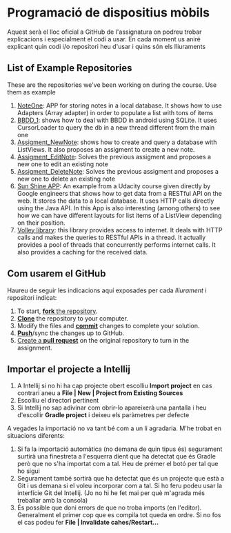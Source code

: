 # Programació de dispositius mòbils

Aquest serà el lloc oficial a GitHub de l'assignatura on podreu trobar explicacions i especialment el codi a usar. En cada moment us aniré explicant quin codi i/o repositori heu d'usar i quins són els lliuraments

## List of Example Repositories
These are the repositories we've been working on during the course. Use them as example

1. [NoteOne][noteOne]: APP for storing notes in a local database. It shows how to use Adapters (Array adapter) in order to populate a list with tons of items
2. [BBDD_1][bbdd1]: shows how to deal with BBDD in android using SQLite. It uses CursorLoader to query the db in a new thread different from the main one
3. [Assigment_NewNote][newNote]: shows how to create and query a database with ListViews. It also proposes an assigment to create a new note.
4. [Assigment_EditNote][editNote]: Solves the previous assigment and proposes a new one to edit an existing note
5. [Assigment_DeleteNote][deleteNote]: Solves the previous assigment and proposes a new one to delete an existing note
6. [Sun Shine APP][weather]: An example from a Udacity course given directly by Google engineers that shows how to get data from a RESTful API on the web. It stores the data to a local database. It uses HTTP calls directly using the Java API. In this App is also interesting (among others) to see how we can have different layouts for list items of a ListView depending on their position.
7. [Volley library][volley]: this library provides access to internet. It deals with HTTP calls and makes the queries to RESTful APIs in a thread. It actually provides a pool of threads that concurrently performs internet calls. It also provides a caching for the received data. 

<!-- links -->
[noteOne]: https://github.com/TecnocampusMobils/NoteOne
[bbdd1]: https://github.com/TecnocampusMobils/BBDD_1
[newNote]: https://github.com/TecnocampusMobils/Assigment_NewNote
[editNote]: https://github.com/TecnocampusMobils/Assigment_EditNote
[deleteNote]: https://github.com/TecnocampusMobils/Assigment_DeleteNote
[weather]: https://github.com/udacity/Sunshine-Version-2
[volley]: https://github.com/TecnocampusMobils/VolleyAccessREST

## Com usarem el GitHub

Haureu de seguir les indicacions aquí exposades per cada *lliurament* i repositori indicat:

1. To start, [**fork** the repository][forking].
1. [**Clone**][ref-clone] the repository to your computer.
1. Modify the files and [**commit**][ref-commit] changes to complete your solution.
1. [**Push**][ref-push]/sync the changes up to GitHub.
1. [Create a **pull request**][pull-request] on the original repository to turn in the assignment.

<!-- Links -->
[forking]: https://guides.github.com/activities/forking/
[ref-clone]: http://gitref.org/creating/#clone
[ref-commit]: http://gitref.org/basic/#commit
[ref-push]: http://gitref.org/remotes/#push
[pull-request]: https://help.github.com/articles/creating-a-pull-request
[raw]: https://raw.githubusercontent.com/education/guide/master/docs/forks.md

## Importar el projecte a Intellij

1. A Intellij si no hi ha cap projecte obert escolliu **Import project** en cas contrari aneu a **File | New | Project from Existing Sources** 
2. Escolliu el directori pertinent
3. Si Intellij no sap adivinar com obrir-lo apareixerà una pantalla i heu d'escollir **Gradle project** i deixeu els paràmetres per defecte

A vegades la importació no va tant bé com a un li agradaria. M'he trobat en situacions diferents:

1. Si fa la importació automàtica (no demana de quin tipus és) segurament surtirà una finestreta a l'esquerra dient que ha detectat que és Gradle però que no s'ha importat com a tal. Heu de prémer el botó per tal que ho sigui
2. Segurament també sortirà que ha detectat que és un projecte que està a Git i us demana si el voleu incorporar com a tal. Si ho feru podeu usar la interfície Git del Intellij. (Jo no hi he fet mai per què m'agrada més treballar amb la consola)
3. És possible que doni errors de que no troba imports (en l'editor). Generalment el primer cop que es compila tot queda en ordre. Si no fos el cas podeu fer **File | Invalidate cahes/Restart...** 
